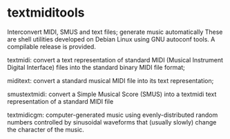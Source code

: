# textmiditools
Interconvert MIDI, SMUS and text files; generate music automatically
These are shell utilities developed on Debian Linux using GNU autoconf tools.  A compilable release is provided.

textmidi: convert a text representation of standard MIDI (Musical Instrument Digital Interface) files into the standard binary MIDI file format;

miditext: convert a standard musical MIDI file into its text representation;

smustextmidi: convert a Simple Musical Score (SMUS) into a textmidi text representation of a standard MIDI file

textmidicgm: computer-generated music using evenly-distributed random numbers controlled by sinusoidal waveforms that (usually slowly) change the character of the music.
